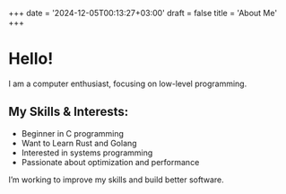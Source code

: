 +++
date = '2024-12-05T00:13:27+03:00'
draft = false
title = 'About Me'
+++
# Hello!

I am a computer enthusiast, focusing on low-level programming.

## My Skills & Interests:
- Beginner in C programming
- Want to Learn Rust and Golang
- Interested in systems programming
- Passionate about optimization and performance

I’m working to improve my skills and build better software.
